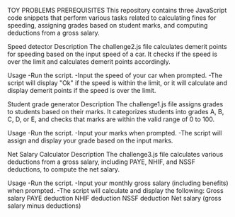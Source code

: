 
TOY PROBLEMS PREREQUISITES 
This repository contains three JavaScript code snippets that perform various tasks related to calculating fines for speeding, assigning grades based on student marks, and computing deductions from a gross salary.

Speed detector 
Description 
The challenge2.js file calculates demerit points for speeding based on the input speed of a car. It checks if the speed is over the limit and calculates demerit points accordingly.

Usage
 -Run the script.
  -Input the speed of your car when prompted.
   -The script will display "Ok" if the speed is within the limit, or it will calculate and display demerit points if the speed is over the limit.

Student grade generator
 Description 
 The challenge1.js file assigns grades to students based on their marks. It categorizes students into grades A, B, C, D, or E, and checks that marks are within the valid range of 0 to 100.

Usage
 -Run the script. -Input your marks when prompted. -The script will assign and display your grade based on the input marks.

Net Salary Calculator
 Description 
 The challenge3.js file calculates various deductions from a gross salary, including PAYE, NHIF, and NSSF deductions, to compute the net salary.

Usage
 -Run the script. 
 -Input your monthly gross salary (including benefits) when prompted. -The script will calculate and display the following: Gross salary PAYE deduction NHIF deduction NSSF deduction Net salary (gross salary minus deductions)